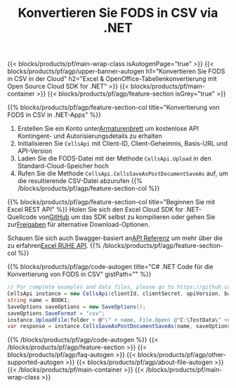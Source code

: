 ﻿---
title:  Konvertieren Sie FODS in CSV via .NET
description: Erstellen, bearbeiten oder konvertieren Sie Excel-Dateien mit Cloud API & Open Source .NET SDK
url: /de/net/conversion/fods-to-csv/
family: cells
platformtag: net
feature: conversion
informat: FODS
outformat: CSV
platform: .NET
otherformats: TXT XML DIF PDF ODS XLT XLTM SVG XLSM XLSB HTML MHTML CSV MD TSV XPS 
---
{{< blocks/products/pf/main-wrap-class isAutogenPage="true" >}}
{{< blocks/products/pf/agp/upper-banner-autogen h1="Konvertieren Sie FODS in CSV in der Cloud" h2="Excel & OpenOffice-Tabellenkonvertierung mit Open Source Cloud SDK for .NET" >}}
{{< blocks/products/pf/main-container >}}
{{< blocks/products/pf/agp/feature-section isGrey="true" >}}

{{% blocks/products/pf/agp/feature-section-col title="Konvertierung von FODS in CSV in .NET-Apps" %}}
1.  Erstellen Sie ein Konto unter<a href="https://dashboard.aspose.cloud/">Armaturenbrett</a> um kostenlose API Kontingent- und Autorisierungsdetails zu erhalten
1. Initialisieren Sie ```CellsApi``` mit Client-ID, Client-Geheimnis, Basis-URL und API-Version
1. Laden Sie die FODS-Datei mit der Methode ```CellsApi.Upload``` in den Standard-Cloud-Speicher hoch
1. Rufen Sie die Methode ```CellsApi.CellsSaveAsPostDocumentSaveAs``` auf, um die resultierende CSV-Datei abzurufen
{{% /blocks/products/pf/agp/feature-section-col %}}

{{% blocks/products/pf/agp/feature-section-col title="Beginnen Sie mit Excel REST API" %}}
 Holen Sie sich den Excel Cloud SDK for .NET-Quellcode von[GitHub](https://github.com/aspose-cells-cloud/aspose-cells-cloud-dotnet) um das SDK selbst zu kompilieren oder gehen Sie zur[Freigaben](https://releases.aspose.cloud/) für alternative Download-Optionen.

 Schauen Sie sich auch Swagger-basiert an[API Referenz](https://apireference.aspose.cloud/cells/) um mehr über die zu erfahren[Excel RUHE API](https://products.aspose.cloud/cells/curl/).
{{% /blocks/products/pf/agp/feature-section-col %}}

{{% blocks/products/pf/agp/code-autogen title="C# .NET Code für die Konvertierung von FODS in CSV" gistPath="" %}}
```cs
// For complete examples and data files, please go to https://github.com/aspose-cells-cloud/aspose-cells-cloud-dotnet/
CellsApi instance = new CellsApi(clientId, clientSecret, apiVersion, baseurl);
string name = BOOK1;
SaveOptions saveOptions = new SaveOptions();
saveOptions.SaveFormat = "csv";
instance.UploadFile(folder + @"\" + name, File.Open( @"C:\TestData\" +name), "DropBox");
var response = instance.CellsSaveAsPostDocumentSaveAs(name, saveOptions,  "output.csv", null, null, folder, "DropBox");
```
{{% /blocks/products/pf/agp/code-autogen %}}
{{< /blocks/products/pf/agp/feature-section >}}
{{< blocks/products/pf/agp/faq-autogen >}}
{{< blocks/products/pf/agp/other-supported-autogen >}}
{{< blocks/products/pf/agp/about-file-autogen >}}
{{< /blocks/products/pf/main-container >}}
{{< /blocks/products/pf/main-wrap-class >}}